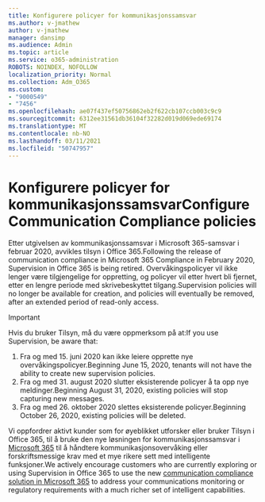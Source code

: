 ```yaml
---
title: Konfigurere policyer for kommunikasjonssamsvar
ms.author: v-jmathew
author: v-jmathew
manager: dansimp
ms.audience: Admin
ms.topic: article
ms.service: o365-administration
ROBOTS: NOINDEX, NOFOLLOW
localization_priority: Normal
ms.collection: Adm_O365
ms.custom:
- "9000549"
- "7456"
ms.openlocfilehash: ae07f437ef50756862eb2f622cb107ccb003c9c9
ms.sourcegitcommit: 6312ee31561db36104f32282d019d069ede69174
ms.translationtype: MT
ms.contentlocale: nb-NO
ms.lasthandoff: 03/11/2021
ms.locfileid: "50747957"
---
```

# <a name="configure-communication-compliance-policies"></a><span data-ttu-id="64e55-102">Konfigurere policyer for kommunikasjonssamsvar</span><span class="sxs-lookup"><span data-stu-id="64e55-102">Configure Communication Compliance policies</span></span>

<span data-ttu-id="64e55-103">Etter utgivelsen av kommunikasjonssamsvar i Microsoft 365-samsvar i februar 2020, avvikles tilsyn i Office 365.</span><span class="sxs-lookup"><span data-stu-id="64e55-103">Following the release of communication compliance in Microsoft 365 Compliance in February 2020, Supervision in Office 365 is being retired.</span></span> <span data-ttu-id="64e55-104">Overvåkingspolicyer vil ikke lenger være tilgjengelige for oppretting, og policyer vil etter hvert bli fjernet, etter en lengre periode med skrivebeskyttet tilgang.</span><span class="sxs-lookup"><span data-stu-id="64e55-104">Supervision policies will no longer be available for creation, and policies will eventually be removed, after an extended period of read-only access.</span></span>

> [!IMPORTANT]
> <span data-ttu-id="64e55-105">Hvis du bruker Tilsyn, må du være oppmerksom på at:</span><span class="sxs-lookup"><span data-stu-id="64e55-105">If you use Supervision, be aware that:</span></span>
>
> 1. <span data-ttu-id="64e55-106">Fra og med 15. juni 2020 kan ikke leiere opprette nye overvåkingspolicyer.</span><span class="sxs-lookup"><span data-stu-id="64e55-106">Beginning June 15, 2020, tenants will not have the ability to create new supervision policies.</span></span>
> 2. <span data-ttu-id="64e55-107">Fra og med 31. august 2020 slutter eksisterende policyer å ta opp nye meldinger.</span><span class="sxs-lookup"><span data-stu-id="64e55-107">Beginning August 31, 2020, existing policies will stop capturing new messages.</span></span>
> 3. <span data-ttu-id="64e55-108">Fra og med 26. oktober 2020 slettes eksisterende policyer.</span><span class="sxs-lookup"><span data-stu-id="64e55-108">Beginning October 26, 2020, existing policies will be deleted.</span></span>

<span data-ttu-id="64e55-109">Vi oppfordrer aktivt kunder som for øyeblikket utforsker eller bruker Tilsyn i Office 365, til å bruke den nye løsningen for kommunikasjonssamsvar i [Microsoft 365](https://go.microsoft.com/fwlink/?linkid=2128593) til å håndtere kommunikasjonsovervåking eller forskriftsmessige krav med et mye rikere sett med intelligente funksjoner.</span><span class="sxs-lookup"><span data-stu-id="64e55-109">We actively encourage customers who are currently exploring or using Supervision in Office 365 to use the new [communication compliance solution in Microsoft 365](https://go.microsoft.com/fwlink/?linkid=2128593) to address your communications monitoring or regulatory requirements with a much richer set of intelligent capabilities.</span></span>
